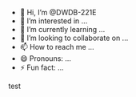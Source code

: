 - 👋 Hi, I’m @DWDB-221E
- 👀 I’m interested in ...
- 🌱 I’m currently learning ...
- 💞️ I’m looking to collaborate on ...
- 📫 How to reach me ...
- 😄 Pronouns: ...
- ⚡ Fun fact: ...
























test
<!---
DWDB-221E/DWDB-221E is a ✨ special ✨ repository because its `README.md` (this file) appears on your GitHub profile.
You can click the Preview link to take a look at your changes.
--->

